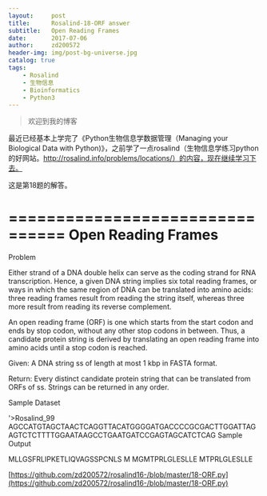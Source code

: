 ```yaml
---
layout:     post
title:      Rosalind-18-ORF answer
subtitle:   Open Reading Frames
date:       2017-07-06
author:     zd200572
header-img: img/post-bg-universe.jpg
catalog: true
tags:
    - Rosalind
    - 生物信息
    - Bioinformatics
    - Python3
---
```


> 欢迎到我的博客


最近已经基本上学完了《Python生物信息学数据管理（Managing your Biological Data with Python)》，之前学了一点rosalind（生物信息学练习python的好网站。http://rosalind.info/problems/locations/）的内容，现在继续学习下去。

这是第18题的解答。




================================
Open Reading Frames
================================
Problem

Either strand of a DNA double helix can serve as the coding strand for RNA transcription. Hence, a given DNA string implies six total reading frames, or ways in which the same region of DNA can be translated into amino acids: three reading frames result from reading the string itself, whereas three more result from reading its reverse complement.

An open reading frame (ORF) is one which starts from the start codon and ends by stop codon, without any other stop codons in between. Thus, a candidate protein string is derived by translating an open reading frame into amino acids until a stop codon is reached.

Given: A DNA string ss of length at most 1 kbp in FASTA format.

Return: Every distinct candidate protein string that can be translated from ORFs of ss. Strings can be returned in any order.

Sample Dataset

'>Rosalind_99
AGCCATGTAGCTAACTCAGGTTACATGGGGATGACCCCGCGACTTGGATTAGAGTCTCTTTTGGAATAAGCCTGAATGATCCGAGTAGCATCTCAG
Sample Output

MLLGSFRLIPKETLIQVAGSSPCNLS
M
MGMTPRLGLESLLE
MTPRLGLESLLE


[https://github.com/zd200572/rosalind16-/blob/master/18-ORF.py](https://github.com/zd200572/rosalind16-/blob/master/18-ORF.py)